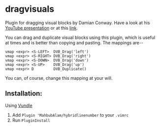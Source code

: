 # dragvisuals
Plugin for dragging visual blocks by Damian Conway. Have a look at his [YouTube presentation](https://www.youtube.com/watch?v=aHm36-na4-4) or at this [link](https://is.gd/IBV2013).

You can drag and duplicate visual blocks using this plugin, which is useful at times and is better than copying and pasting.
The mappings are--

    vmap <expr> <S-LEFT>  DVB_Drag('left')
    vmap <expr> <S-RIGHT> DVB_Drag('right')
    vmap <expr> <S-DOWN>  DVB_Drag('down')
    vmap <expr> <S-UP>    DVB_Drag('up')
    vmap <expr> D         DVB_Duplicate()

You can, of course, change this mapping at your will.

## Installation:

Using [Vundle](https://github.com/VundleVim/Vundle.vim)

1. Add `Plugin 'MahbubAlam/hybridlinenumber` to your `.vimrc`
2. Run `PluginInstall`
